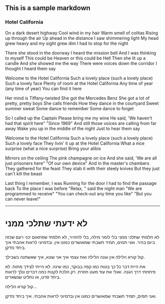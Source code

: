 ## This is a sample markdown

### Hotel California

On a dark desert highway
Cool wind in my hair
Warm smell of colitas
Rising up through the air
Up ahead in the distance
I saw shimmering light
My head grew heavy and my sight grew dim
I had to stop for the night

There she stood in the doorway
I heard the mission bell
And I was thinking to myself
This could be Heaven or this could be Hell
Then she lit up a candle
And she showed me the way
There were voices down the corridor
I thought I heard them say

Welcome to the Hotel California
Such a lovely place (such a lovely place)
Such a lovely face
Plenty of room at the Hotel California
Any time of year (any time of year)
You can find it here

Her mind is Tiffany-twisted
She got the Mercedes Benz
She got a lot of pretty, pretty boys
She calls friends
How they dance in the courtyard
Sweet summer sweat
Some dance to remember
Some dance to forget

So I called up the Captain
Please bring me my wine
He said, 'We haven't had that spirit here"
"Since 1969"
And still those voices are calling from far away
Wake you up in the middle of the night
Just to hear them say

Welcome to the Hotel California
Such a lovely place (such a lovely place)
Such a lovely face
They livin' it up at the Hotel California
What a nice surprise (what a nice surprise)
Bring your alibis

Mirrors on the ceiling
The pink champagne on ice
And she said, 'We are all just prisoners here"
"Of our own device"
And in the master's chambers
They gathered for the feast
They stab it with their steely knives
But they just can't kill the beast

Last thing I remember, I was
Running for the door
I had to find the passage back
To the place I was before
"Relax, " said the night man
"We are programmed to receive"
"You can check-out any time you like"
"But you can never leave!"

----

# לא ידעתי שתלכי ממני

לא חלמתי שתלכי ממני
בלי לומר מילה, בלי להזהיר,
לא חלמתי שפתאום יכני
רעם שכזה ביום בהיר.
ואני תמים, תמיד חשבתי
שמאושרים כמונו אין.
ובדמיוני לראות אהבתי
איך ביחד נזדקן.

קול קורא הלילה
אין עונה הלילה
ואת עצמי
איך אני שונא,
איך שאשתנה
בשבילך.

את היית דבר כל כך בטוח
כמו קפה בבוקר, כמו שינה.
לא הייתי לצידך מתוח.
לא פיתחתי דרך הגנה.
ואולי את עוד מעט חוזרת.
רק הלכת לקנות כמה דברים
ונלך לראות ביחד סרט,
או נחליט שנשארים.

קול קורא הלילה...

ואני תמים, תמיד חשבתי
שמאושרים כמונו אין
ובדמיוני לראות אהבתי.
איך ביחד נזדקן.

